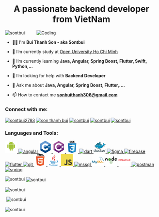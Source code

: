 

<h1 align="center">A passionate backend developer from VietNam</h1>
<img align="right" alt="Coding" width="400" src="https://mir-s3-cdn-cf.behance.net/project_modules/hd/06f21a161921919.63cd7887d0a70.gif">

<p align="left"> <img src="https://komarev.com/ghpvc/?username=sontbui&label=Profile%20views&color=0e75b6&style=flat" alt="sontbui" /> </p>

- 👋🏻 I'm **Bui Thanh Son - aka Sontbui**
- 🔭 I’m currently study at [Open University Ho Chi Minh](https://ou.edu.vn)

- 🌱 I’m currently learning **Java, Angular, Spring Boost, Flutter, Swift, Python,...**

- 🤝 I’m looking for help with **Backend Developer**

- 💬 Ask me about **Java, Angular, Spring Boost, Flutter,....**

- 📫 How to contact me **sonbuithanh306@gmail.com**

<h3 align="left">Connect with me:</h3>
<p align="left">
<a href="https://linkedin.com/in/sontbui2783" target="blank"><img align="center" src="https://raw.githubusercontent.com/rahuldkjain/github-profile-readme-generator/master/src/images/icons/Social/linked-in-alt.svg" alt="sontbui2783" height="30" width="40" /></a>
<a href="https://fb.com/son thanh bui" target="blank"><img align="center" src="https://raw.githubusercontent.com/rahuldkjain/github-profile-readme-generator/master/src/images/icons/Social/facebook.svg" alt="son thanh bui" height="30" width="40" /></a>
<a href="https://instagram.com/sontbui" target="blank"><img align="center" src="https://raw.githubusercontent.com/rahuldkjain/github-profile-readme-generator/master/src/images/icons/Social/instagram.svg" alt="sontbui" height="30" width="40" /></a>
<a href="https://codeforces.com/profile/sontbui" target="blank"><img align="center" src="https://raw.githubusercontent.com/rahuldkjain/github-profile-readme-generator/master/src/images/icons/Social/codeforces.svg" alt="sontbui" height="30" width="40" /></a>
  <a href="https://www.codechef.com/users/sontbui" target="blank"><img align="center" src="https://cdn.jsdelivr.net/npm/simple-icons@3.1.0/icons/codechef.svg" alt="sontbui" height="30" width="40" /></a>
</p>

<h3 align="left">Languages and Tools:</h3>
<p align="left"> <a href="https://developer.android.com" target="_blank" rel="noreferrer"> <img src="https://raw.githubusercontent.com/devicons/devicon/master/icons/android/android-original-wordmark.svg" alt="android" width="40" height="40"/> </a> <a href="https://angular.io" target="_blank" rel="noreferrer"> <img src="https://angular.io/assets/images/logos/angular/angular.svg" alt="angular" width="40" height="40"/> </a> <a href="https://www.w3schools.com/cpp/" target="_blank" rel="noreferrer"> <img src="https://raw.githubusercontent.com/devicons/devicon/master/icons/cplusplus/cplusplus-original.svg" alt="cplusplus" width="40" height="40"/> </a> <a href="https://www.w3schools.com/cs/" target="_blank" rel="noreferrer"> <img src="https://raw.githubusercontent.com/devicons/devicon/master/icons/csharp/csharp-original.svg" alt="csharp" width="40" height="40"/> </a> <a href="https://www.w3schools.com/css/" target="_blank" rel="noreferrer"> <img src="https://raw.githubusercontent.com/devicons/devicon/master/icons/css3/css3-original-wordmark.svg" alt="css3" width="40" height="40"/> </a> <a href="https://dart.dev" target="_blank" rel="noreferrer"> <img src="https://www.vectorlogo.zone/logos/dartlang/dartlang-icon.svg" alt="dart" width="40" height="40"/> </a> <a href="https://www.docker.com/" target="_blank" rel="noreferrer"> <img src="https://raw.githubusercontent.com/devicons/devicon/master/icons/docker/docker-original-wordmark.svg" alt="docker" width="40" height="40"/> </a> <a href="https://www.figma.com/" target="_blank" rel="noreferrer"> <img src="https://www.vectorlogo.zone/logos/figma/figma-icon.svg" alt="figma" width="40" height="40"/> </a> <a href="https://firebase.google.com/" target="_blank" rel="noreferrer"> <img src="https://www.vectorlogo.zone/logos/firebase/firebase-icon.svg" alt="firebase" width="40" height="40"/> </a> <a href="https://flutter.dev" target="_blank" rel="noreferrer"> <img src="https://www.vectorlogo.zone/logos/flutterio/flutterio-icon.svg" alt="flutter" width="40" height="40"/> </a> <a href="https://git-scm.com/" target="_blank" rel="noreferrer"> <img src="https://www.vectorlogo.zone/logos/git-scm/git-scm-icon.svg" alt="git" width="40" height="40"/> </a> <a href="https://www.w3.org/html/" target="_blank" rel="noreferrer"> <img src="https://raw.githubusercontent.com/devicons/devicon/master/icons/html5/html5-original-wordmark.svg" alt="html5" width="40" height="40"/> </a> <a href="https://www.java.com" target="_blank" rel="noreferrer"> <img src="https://raw.githubusercontent.com/devicons/devicon/master/icons/java/java-original.svg" alt="java" width="40" height="40"/> </a> <a href="https://developer.mozilla.org/en-US/docs/Web/JavaScript" target="_blank" rel="noreferrer"> <img src="https://raw.githubusercontent.com/devicons/devicon/master/icons/javascript/javascript-original.svg" alt="javascript" width="40" height="40"/> </a> <a href="https://www.microsoft.com/en-us/sql-server" target="_blank" rel="noreferrer"> <img src="https://www.svgrepo.com/show/303229/microsoft-sql-server-logo.svg" alt="mssql" width="40" height="40"/> </a> <a href="https://www.mysql.com/" target="_blank" rel="noreferrer"> <img src="https://raw.githubusercontent.com/devicons/devicon/master/icons/mysql/mysql-original-wordmark.svg" alt="mysql" width="40" height="40"/> </a> <a href="https://nodejs.org" target="_blank" rel="noreferrer"> <img src="https://raw.githubusercontent.com/devicons/devicon/master/icons/nodejs/nodejs-original-wordmark.svg" alt="nodejs" width="40" height="40"/> </a> <a href="https://www.oracle.com/" target="_blank" rel="noreferrer"> <img src="https://raw.githubusercontent.com/devicons/devicon/master/icons/oracle/oracle-original.svg" alt="oracle" width="40" height="40"/> </a> <a href="https://postman.com" target="_blank" rel="noreferrer"> <img src="https://www.vectorlogo.zone/logos/getpostman/getpostman-icon.svg" alt="postman" width="40" height="40"/> </a> <a href="https://spring.io/" target="_blank" rel="noreferrer"> <img src="https://www.vectorlogo.zone/logos/springio/springio-icon.svg" alt="spring" width="40" height="40"/> </a> </p>

<p><img align="left" src="https://github-readme-stats.vercel.app/api/top-langs?username=sontbui&show_icons=true&locale=en&layout=compact" alt="sontbui" /></p>

<p>&nbsp;<img align="center" src="https://github-readme-stats.vercel.app/api?username=sontbui&show_icons=true&locale=en" alt="sontbui" /></p>

<p><img align="center" src="https://github-readme-streak-stats.herokuapp.com/?user=sontbui&" alt="sontbui" /></p>


<p>&nbsp;<img align="center" src="https://github-readme-stats.vercel.app/api?username=sontbui&show_icons=true&locale=en" alt="sontbui" /></p>

<p><img align="center" src="https://github-readme-streak-stats.herokuapp.com/?user=sontbui&" alt="sontbui" /></p>
